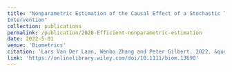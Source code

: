```yaml
---
title: "Nonparametric Estimation of the Causal Effect of a Stochastic Threshold-based
Intervention"
collection: publications
permalink: /publication/2020-Efficient-nonparametric-estimation
date: 2022-5-01
venue: 'Biometrics'
citation: 'Lars Van Der Laan, Wenbo Zhang and Peter Gilbert. 2022. &quot; <i>Biometrics</i>'
link: 'https://onlinelibrary.wiley.com/doi/10.1111/biom.13690'
---
```



